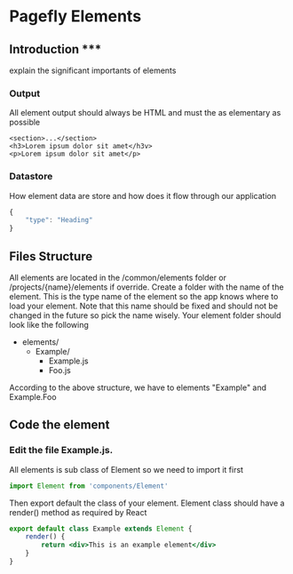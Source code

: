 # Pagefly Elements



## Introduction \*\*\*

explain the significant importants of elements

### Output

All element output should always be HTML and must the as elementary as possible

```markup
<section>...</section>
<h3>Lorem ipsum dolor sit amet</h3v>
<p>Lorem ipsum dolor sit amet</p>
```

### Datastore

How element data are store and how does it flow through our application

```javascript
{
    "type": "Heading"
}
```

## Files Structure

All elements are located in the /common/elements folder or /projects/{name}/elements if override. Create a folder with the name of the element. This is the type name of the element so the app knows where to load your element. Note that this name should be fixed and should not be changed in the future so pick the name wisely. Your element folder should look like the following

* elements/
  * Example/
    * Example.js
    * Foo.js

According to the above structure, we have to elements "Example" and Example.Foo

## Code the element 

### Edit the file Example.js. 

All elements is sub class of Element so we need to import it first

```jsx
import Element from 'components/Element'
```

Then export default the class of your element. Element class should have a render\(\) method as required by React

```jsx
export default class Example extends Element {
    render() {
        return <div>This is an example element</div>
    }
}
```



